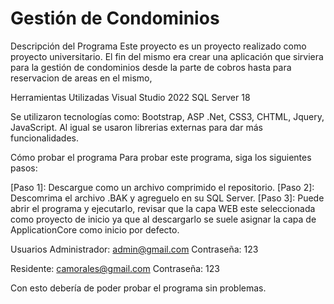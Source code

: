 # Gestión de Condominios

Descripción del Programa
Este proyecto es un proyecto realizado como proyecto universitario. El fin del mismo era crear una aplicación que sirviera para la gestión de condominios desde la parte de cobros hasta para reservacion de areas en el mismo,

Herramientas Utilizadas
Visual Studio 2022
SQL Server 18

Se utilizaron tecnologías como: Bootstrap, ASP .Net, CSS3, CHTML, Jquery, JavaScript. Al igual se usaron librerias externas para dar más funcionalidades.

Cómo probar el programa
Para probar este programa, siga los siguientes pasos:

[Paso 1]: Descargue como un archivo comprimido el repositorio.
[Paso 2]: Descomrima el archivo .BAK y agreguelo en su SQL Server.
[Paso 3]: Puede abrir el programa y ejecutarlo, revisar que la capa WEB este seleccionada como proyecto de inicio ya que al descargarlo se suele asignar la capa de ApplicationCore como inicio por defecto.

Usuarios
Administrador: admin@gmail.com
Contraseña: 123

Residente: camorales@gmail.com
Contraseña: 123

Con esto debería de poder probar el programa sin problemas.


